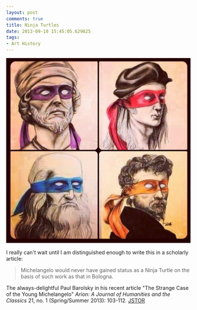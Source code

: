 ```yaml
---
layout: post
comments: true
title: Ninja Turtles
date: 2013-09-10 15:45:05.629825
tags:
- Art History
---
```


![renaissance ninja turtles](/assets/images-display/renaissance_ninja_turtles.jpg)

I really can't wait until I am distinguished enough to write this in a scholarly article:

> Michelangelo would never have gained status as a Ninja Turtle on the basis of such work as that in Bologna.

The always-delightful Paul Barolsky in his recent article "The Strange Case of the Young Michelangelo" *Arion: A Journal of Humanities and the Classics* 21, no. 1 (Spring/Summer 2013): 103-112. [JSTOR](http://www.jstor.org/stable/arion.21.1.0103)
